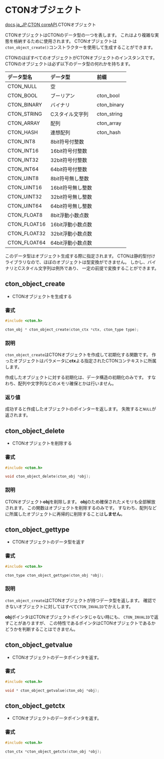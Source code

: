 # CTONオブジェクト

[docs](../).[ja_JP](./README.md).[CTON coreAPI](./coreAPI.md).CTONオブジェクト

CTONオブジェクトはCTONのデータ型の一つを表します。
これはより複雑な実態を格納するために使用されます。
CTONオブジェクトは`cton_object_create()`コンストラクターを使用して生成することができます。

CTONのほぼすべてのオブジェクトがCTONオブジェクトのインスタンスです。
CTONのオブジェクトは必ず以下のデータ型の何れかを持ちます。

| データ型名   | データ型          | 前缀        |
|:-------------|:------------------|:------------|
| CTON_NULL    | 空                |             |
| CTON_BOOL    | ブーリアン        | cton_bool   |
| CTON_BINARY  | バイナリ          | cton_binary |
| CTON_STRING  | Cスタイル文字列   | cton_string |
| CTON_ARRAY   | 配列              | cton_array  |
| CTON_HASH    | 連想配列          | cton_hash   |
| CTON_INT8    | 8bit符号付整数    |             |
| CTON_INT16   | 16bit符号付整数   |             |
| CTON_INT32   | 32bit符号付整数   |             |
| CTON_INT64   | 64bit符号付整数   |             |
| CTON_UINT8   | 8bit符号無し整数  |             |
| CTON_UINT16  | 16bit符号無し整数 |             |
| CTON_UINT32  | 32bit符号無し整数 |             |
| CTON_UINT64  | 64bit符号無し整数 |             |
| CTON_FLOAT8  | 8bit浮動小数点数  |             |
| CTON_FLOAT16 | 16bit浮動小数点数 |             |
| CTON_FLOAT32 | 32bit浮動小数点数 |             |
| CTON_FLOAT64 | 64bit浮動小数点数 |             |

このデータ型はオブジェクト生成する際に指定されます。
CTONは静的型付けライブラリなので、ほぼのオブジェクトは型変換ができません。
しかし、バイナリとCスタイル文字列は例外であり、
一定の前提で変換することができます。


## cton\_object\_create

- CTONオブジェクトを生成する

### 書式

```C
#include <cton.h>

cton_obj * cton_object_create(cton_ctx *ctx, cton_type type);
```

### 説明

`cton_object_create`はCTONオブジェクトを作成して初期化する関数です。
作ったオブジェクトはパラメータに**ctx**よる指定されたCTONコンテキストに所属します。

作成したオブジェクトに対する初期化は、データ構造の初期化のみです。
すなわち、配列や文字列などのメモリ確保とかは行いません。

### 返り値

成功すると作成したオブジェクトのポインターを返します。
失敗すると`NULL`が返されます。


## cton\_object\_delete

- CTONオブジェクトを削除する

### 書式

```C
#include <cton.h>

void cton_object_delete(cton_obj *obj);
```

### 説明

CTONオブジェクト**obj**を削除します。
**obj**のため確保されたメモリも全部解放されます。
この関数はオブジェクトを削除するのみです。
すなわち、配列などに所属したオブジェクトに再帰的に削除することは**しません**。


## cton\_object\_gettype

- CTONオブジェクトのデータ型を返す

### 書式

```C
#include <cton.h>

cton_type cton_object_gettype(cton_obj *obj);
```

### 説明

`cton_object_create`はCTONオブジェクトが持つデータ型を返します。
確認できないオブジェクトに対してはすべて`CTON_INVALID`でかえします。

**obj**ポインタはCTONオブジェクトポインタじゃない時にも、
`CTON_INVALID`で返すことがありますが、
この特性であるポインタはCTONオブジェクトであるかどうかを判断することはできません。


## cton\_object\_getvalue

- CTONオブジェクトのデータポインタを返す。

### 書式

```C
#include <cton.h>

void * cton_object_getvalue(cton_obj *obj);
```

## cton\_object\_getctx

- CTONオブジェクトのデータポインタを返す。

### 書式

```C
#include <cton.h>

cton_ctx *cton_object_getctx(cton_obj *obj);
```
